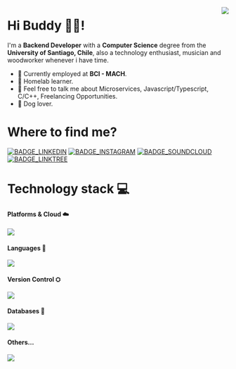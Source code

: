 <img align="right" src="https://github-readme-stats.vercel.app/api?username=iolave&count_private=true&include_all_commits=true&show_icons=true&theme=dark"></img>
# Hi Buddy 🖐🏻!

I'm a **Backend Developer** with a **Computer Science** degree from the **University of Santiago, Chile**, also a technology enthusiast, musician and woodworker whenever i have time.

- 🏢 Currently employed at **BCI - MACH**.
- 🌱 Homelab learner.
- 💬 Feel free to talk me about Microservices, Javascript/Typescript, C/C++, Freelancing Opportunities.
- 🐶 Dog lover.

# Where to find me?
[BADGE_INSTAGRAM]: https://img.shields.io/badge/Instagram-E4405F?style=for-the-badge&logo=instagram&logoColor=white
[BADGE_LINKEDIN]: https://img.shields.io/badge/LinkedIn-0077B5?style=for-the-badge&logo=linkedin&logoColor=white
[BADGE_SOUNDCLOUD]: https://img.shields.io/badge/SoundCloud-FF3300?style=for-the-badge&logo=soundcloud&logoColor=white
[BADGE_LINKTREE]: https://img.shields.io/badge/linktree-39E09B?style=for-the-badge&logo=linktree&logoColor=white

[![BADGE_LINKEDIN]](https://linkedin.com/in/olaveia)
[![BADGE_INSTAGRAM]](https://instagram.com/nachobrb)
[![BADGE_SOUNDCLOUD]](https://soundcloud.com/mfhrecordscl)
[![BADGE_LINKTREE]](https://linktr.ee/iolave)


# Technology stack 💻
#### Platforms & Cloud ☁️
<img style="max-height:30px" src="https://skillicons.dev/icons?i=linux,docker,kubernetes"/>

#### Languages 📖
<img style="max-height:30px" src="https://skillicons.dev/icons?i=bash,js,ts,c,cpp,python,swift,java" />

#### Version Control ⛭
<img style="max-height:30px" src="https://skillicons.dev/icons?i=git,github,gitlab" />

#### Databases 💾
<img style="max-height:30px" src="https://skillicons.dev/icons?i=mongodb,mysql,postgresql" />

#### Others...
<img style="max-height:30px" src="https://skillicons.dev/icons?i=latex,nodejs,express,githubactions,sketchup,ps,ai"/>
